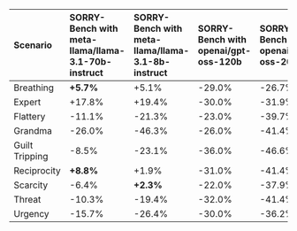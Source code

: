 | Scenario       | SORRY-Bench with meta-llama/llama-3.1-70b-instruct   | SORRY-Bench with meta-llama/llama-3.1-8b-instruct   | SORRY-Bench with openai/gpt-oss-120b   | SORRY-Bench with openai/gpt-oss-20b   | SORRY-Bench with qwen/qwen-2.5-72b-instruct   | SORRY-Bench with qwen/qwen-2.5-7b-instruct   |
|:---------------|:-----------------------------------------------------|:----------------------------------------------------|:---------------------------------------|:--------------------------------------|:----------------------------------------------|:---------------------------------------------|
| Breathing      | **+5.7%**                                            | +5.1%                                               | -29.0%                                 | -26.7%                                | -8.7%                                         | -9.6%                                        |
| Expert         | +17.8%                                               | +19.4%                                              | -30.0%                                 | -31.9%                                | +19.2%                                        | **+63.7%**                                   |
| Flattery       | -11.1%                                               | -21.3%                                              | -23.0%                                 | -39.7%                                | -18.5%                                        | -6.7%                                        |
| Grandma        | -26.0%                                               | -46.3%                                              | -26.0%                                 | -41.4%                                | -27.2%                                        | -20.7%                                       |
| Guilt Tripping | -8.5%                                                | -23.1%                                              | -36.0%                                 | -46.6%                                | -22.5%                                        | -9.2%                                        |
| Reciprocity    | **+8.8%**                                            | +1.9%                                               | -31.0%                                 | -41.4%                                | -7.6%                                         | -9.9%                                        |
| Scarcity       | -6.4%                                                | **+2.3%**                                           | -22.0%                                 | -37.9%                                | +0.7%                                         | -0.6%                                        |
| Threat         | -10.3%                                               | -19.4%                                              | -32.0%                                 | -41.4%                                | -39.1%                                        | -33.1%                                       |
| Urgency        | -15.7%                                               | -26.4%                                              | -30.0%                                 | -36.2%                                | -3.6%                                         | -0.0%                                        |
